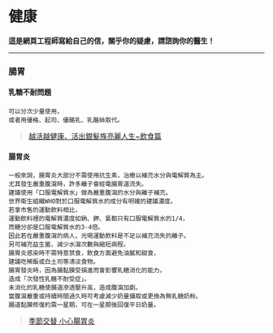 # 健康

**這是網頁工程師寫給自己的信，關乎你的疑慮，請諮詢你的醫生！**

---

### 腸胃

#### 乳糖不耐問題
```
可以分次少量使用，
或者用優格、起司、優酪乳、乳酪絲取代。
```
> [越活越健康、活出銀髮族亮麗人生~飲食篇](https://www.hch.gov.tw/?aid=626&pid=62&page_name=detail&iid=715)

#### 腸胃炎
```
一般來說，腸胃炎大部分不需使用抗生素，治療以補充水分與電解質為主。
尤其發生嚴重腹瀉時，許多離子會經電腸胃道流失。
建議使用「口服電解質水」做為嚴重腹瀉的水分與離子補充。
世界衛生組織WHO對於口服電解質水的成分有明確的建議濃度。
若拿市售的運動飲料相比，
運動飲料裡的電解質濃度如鈉、鉀、氯都只有口服電解質水的1/4，
而糖分卻是口服電解質水的3-4倍。
因此若在嚴重腹瀉的病人，光喝運動飲料是不足以補充流失的離子。
另可補充益生菌，減少水瀉次數與縮短病程。
腸胃炎感染時不需特意禁食，飲食方面避免油膩和甜食，
建議吃稀飯或白土司等清淡食物。
腸胃發炎時，因為腸黏膜受損進而會影響乳糖消化的能力，
造成「次發性乳糖不耐受症」。
未消化的乳糖使腸道滲透壓升高，造成腹瀉加劇。
當腹瀉嚴重或持續時間過久時可考慮減少奶量攝取或更換為無乳糖奶粉。
腸道黏膜修復約需一星期，可在一星期後回復平日奶量。
```
> [季節交替 小心腸胃炎](https://www.hch.gov.tw/?aid=626&pid=55&page_name=detail&iid=346)
